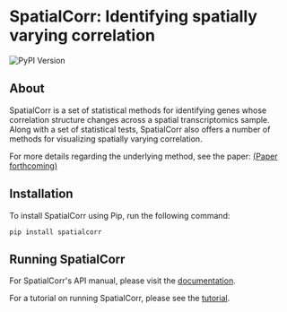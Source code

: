 # SpatialCorr: Identifying spatially varying correlation 
  
![PyPI Version](https://img.shields.io/pypi/v/spatialcorr)


## About

SpatialCorr is a set of statistical methods for identifying genes whose correlation structure changes across a spatial transcriptomics sample. Along with a set of statistical tests, SpatialCorr also offers a number of methods for visualizing spatially varying correlation.

For more details regarding the underlying method, see the paper: [(Paper forthcoming)]()

## Installation

To install SpatialCorr using Pip, run the following command:

`pip install spatialcorr`

## Running SpatialCorr

For SpatialCorr's API manual, please visit the [documentation](file:///Users/matthewbernstein/Development/spatialcorr/doc/_build/html/index.html).

For a tutorial on running SpatialCorr, please see the [tutorial](https://github.com/mbernste/spatialcorr/blob/main/tutorial/SpatialCorr_tutorial.ipynb).
